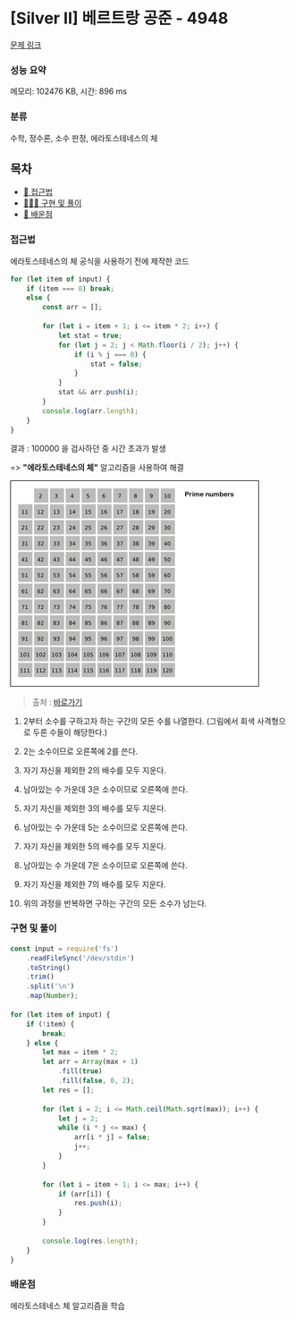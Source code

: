 # [Silver II] 베르트랑 공준 - 4948

[문제 링크](https://www.acmicpc.net/problem/4948)

### 성능 요약

메모리: 102476 KB, 시간: 896 ms

### 분류

수학, 정수론, 소수 판정, 에라토스테네스의 체

## 목차

-   [🤔 접근법](#접근법)
-   [👨🏻‍💻 구현 및 풀이](#구현-및-풀이)
-   [🫢 배운점](#배운점)

### 접근법

에라토스테네스의 체 공식을 사용하기 전에 제작한 코드

```jsx
for (let item of input) {
    if (item === 0) break;
    else {
        const arr = [];

        for (let i = item + 1; i <= item * 2; i++) {
            let stat = true;
            for (let j = 2; j < Math.floor(i / 2); j++) {
                if (i % j === 0) {
                    stat = false;
                }
            }
            stat && arr.push(i);
        }
        console.log(arr.length);
    }
}
```

결과 : 100000 을 검사하던 중 시간 초과가 발생

=> **"에라토스테네스의 체"** 알고리즘을 사용하여 해결

<img src="./src/1026js.gif">

> 출처 : [바로가기](https://mine-it-record.tistory.com/507)

1. 2부터 소수를 구하고자 하는 구간의 모든 수를 나열한다. (그림에서 회색 사격형으로 두른 수들이 해당한다.)

2. 2는 소수이므로 오른쪽에 2를 쓴다.

3. 자기 자신을 제외한 2의 배수를 모두 지운다.

4. 남아있는 수 가운데 3은 소수이므로 오른쪽에 쓴다.

5. 자기 자신을 제외한 3의 배수를 모두 지운다.

6. 남아있는 수 가운데 5는 소수이므로 오른쪽에 쓴다.

7. 자기 자신을 제외한 5의 배수를 모두 지운다.

8. 남아있는 수 가운데 7은 소수이므로 오른쪽에 쓴다.

9. 자기 자신을 제외한 7의 배수를 모두 지운다.

10. 위의 과정을 반복하면 구하는 구간의 모든 소수가 남는다.

### 구현 및 풀이

```javascript
const input = require('fs')
    .readFileSync('/dev/stdin')
    .toString()
    .trim()
    .split('\n')
    .map(Number);

for (let item of input) {
    if (!item) {
        break;
    } else {
        let max = item * 2;
        let arr = Array(max + 1)
            .fill(true)
            .fill(false, 0, 2);
        let res = [];

        for (let i = 2; i <= Math.ceil(Math.sqrt(max)); i++) {
            let j = 2;
            while (i * j <= max) {
                arr[i * j] = false;
                j++;
            }
        }

        for (let i = item + 1; i <= max; i++) {
            if (arr[i]) {
                res.push(i);
            }
        }

        console.log(res.length);
    }
}
```

### 배운점

에라토스테네스 체 알고리즘을 학습
